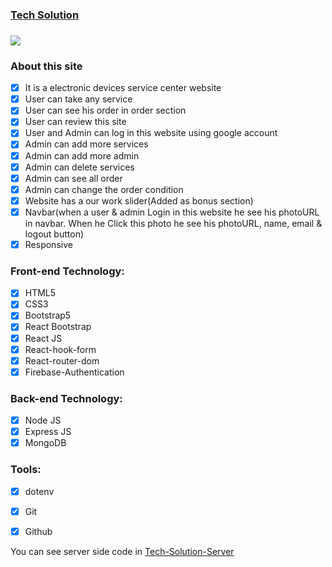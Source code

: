 ### [Tech Solution](https://tech-support-farhan.web.app)

### 
<img src="https://i.ibb.co/jZjmnkL/Tech-Solution.png" />

### About this site

- [x] It is a electronic devices service center website
- [x] User can take any service
- [x] User can see his order in order section
- [x] User can review this site
- [x] User and Admin can log in this website using google account
- [x] Admin can add more services
- [x] Admin can add more admin
- [x] Admin can delete services
- [x] Admin can see all order
- [x] Admin can change the order condition
- [x] Website has a our work slider(Added as bonus section)
- [x] Navbar(when a user & admin Login in this website he see his photoURL in navbar. When he Click this photo he see his photoURL, name, email & logout button)
- [x] Responsive

### Front-end Technology:

- [x] HTML5
- [x] CSS3
- [x] Bootstrap5
- [x] React Bootstrap
- [x] React JS
- [x] React-hook-form
- [x] React-router-dom
- [x] Firebase-Authentication

### Back-end Technology:

- [x] Node JS
- [x] Express JS
- [x] MongoDB

### Tools:

- [x] dotenv
- [x] Git
- [x] Github



You can see server side code in [Tech-Solution-Server](https://github.com/farhan-nahid/tech-solution-server)
